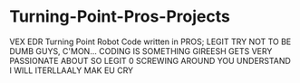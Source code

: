 # Turning-Point-Pros-Projects
VEX EDR Turning Point Robot Code written in PROS;
LEGIT TRY NOT TO BE DUMB GUYS, C'MON... CODING IS SOMETHING GIREESH GETS VERY PASSIONATE ABOUT SO LEGIT 0 SCREWING AROUND YOU UNDERSTAND I WILL ITERLLAALY MAK EU CRY 
